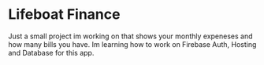 # Lifeboat Finance

Just a small project im working on that shows your monthly expeneses and how many bills you have. Im learning how to work on Firebase Auth, Hosting and Database for this app.
